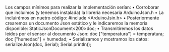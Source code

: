 Los campos mínimos para realizar la implementación serían:
•	Corroborar que incluímos (y tenemos instalada) la librería necesaria ArduinoJson.h
•	La incluirémos en nuetro código: #include <ArduinoJsin.h>
•	Posteriormente crearemos un documento Json estático y le indicaremos la memoria disponible: StaticJsonDocument<200>doc;
•	Transmitiremos los datos leídos por el sensor al documento Json:
		doc ["temperatura"] = temperatura; 
		doc ["humedad"] = humedad; 
•	Serializamos y mostramos los datos:
		serializeJson(doc, Serial); 
		Serial.println(); 

